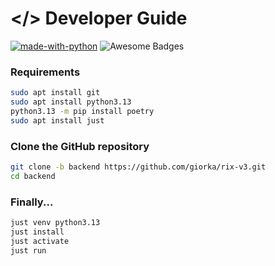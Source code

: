 # </> Developer Guide
[![made-with-python](https://img.shields.io/badge/Made%20with-Python-1f425f.svg)](https://www.python.org/)
![Awesome Badges](https://img.shields.io/badge/Open-Source-green.svg)

### Requirements
```bash
sudo apt install git
sudo apt install python3.13
python3.13 -m pip install poetry
sudo apt install just
```
### Clone the GitHub repository
```bash
git clone -b backend https://github.com/giorka/rix-v3.git
cd backend
```

### Finally...
```bash
just venv python3.13
just install
just activate
just run
```
